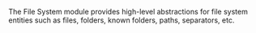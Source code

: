 The File System module provides high-level abstractions for file system entities
such as files, folders, known folders, paths, separators, etc.
